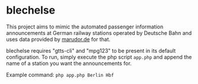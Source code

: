 # blechelse

This project aims to mimic the automated passenger information announcements at German railway stations operated by Deutsche Bahn and uses data provided by [marudor.de](https://marudor.de) for that.  

blechelse requires "gtts-cli" and "mpg123" to be present in its default configuration. To run, simply execute the php script `app.php` and append the name of a station you want the announcements for.

Example command: ```php app.php Berlin Hbf```
